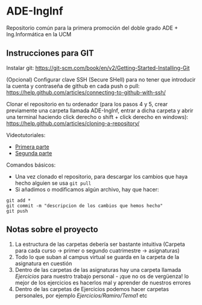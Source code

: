 # ADE-IngInf

Repositorio común para la primera promoción del doble grado ADE + Ing.Informática en la UCM


## Instrucciones para GIT

Instalar git: https://git-scm.com/book/en/v2/Getting-Started-Installing-Git

(Opcional) Configurar clave SSH (Secure SHell) para no tener que introducir la cuenta y contraseña de github en cada push o pull: https://help.github.com/articles/connecting-to-github-with-ssh/

Clonar el repositorio en tu ordenador (para los pasos 4 y 5, crear previamente una carpeta llamada ADE-IngInf, entrar a dicha carpeta y abrir una terminal haciendo click derecho o shift + click derecho en windows): https://help.github.com/articles/cloning-a-repository/

Videotutoriales:
  - [Primera parte](https://www.youtube.com/watch?v=0EN2wKHRcTY)
  - [Segunda parte](https://www.youtube.com/watch?v=BncoKRD0jUI)

Comandos básicos:
  - Una vez clonado el repositorio, para descargar los cambios que haya hecho alguien se usa `git pull`
  - Si añadimos o modificamos algún archivo, hay que hacer:
  ```
  git add *
  git commit -m "descripcion de los cambios que hemos hecho"
  git push
  ```


 ## Notas sobre el proyecto

  1. La estructura de las carpetas debería ser bastante intuitiva (Carpeta para cada curso -> primer o segundo cuatrimestre -> asignaturas)
  2. Todo lo que suban al campus virtual se guarda en la carpeta de la asignatura en cuestión
  3. Dentro de las carpetas de las asignaturas hay una carpeta llamada _Ejercicios_ para nuestro trabajo personal - ¡que no os de vergüenza! lo mejor de los ejercicios es hacerlos mal y aprender de nuestros errores
  4. Dentro de las carpetas de Ejercicios podemos hacer carpetas personales, por ejemplo _Ejercicios/Ramiro/Tema1_ etc
